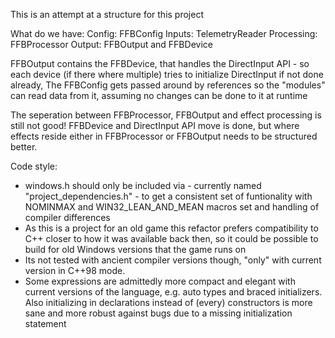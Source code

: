 This is an attempt at a structure for this project

What do we have:
Config:     FFBConfig
Inputs:     TelemetryReader
Processing: FFBProcessor
Output:     FFBOutput and FFBDevice

FFBOutput contains the FFBDevice, that handles the DirectInput API - so each device (if there where multiple) tries to initialize DirectInput if not done already,
The FFBConfig gets passed around by references so the "modules" can read data from it, assuming no changes can be done to it at runtime

The seperation between FFBProcessor, FFBOutput and effect processing is still not good! FFBDevice and DirectInput API move is done, but where effects reside either in FFBProcessor or FFBOutput needs to be structured better.

Code style:
- windows.h should only be included via - currently named "project_dependencies.h" - to get a consistent set of funtionality with NOMINMAX and WIN32_LEAN_AND_MEAN macros set and handling of compiler differences
- As this is a project for an old game this refactor prefers compatibility to C++ closer to how it was available back then, so it could be possible to build for old Windows versions that the game runs on
- Its not tested with ancient compiler versions though, "only" with current version in C++98 mode. 
- Some expressions are admittedly more compact and elegant with current versions of the language, e.g. auto types and braced initializers. Also initializing in declarations instead of (every) constructors is more sane and more robust against bugs due to a missing initialization statement 
